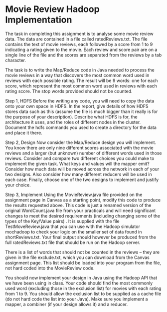 # Movie Review Hadoop Implementation

The task in completing this assignment is to analyse some movie review data. The data are contained in a file called ratedReviews.txt. The file contains the text of movie reviews, each followed by a score from 1 to 9 indicating a rating given to the movie. Each review and score pair are on a single line of the file and the scores are separated from the reviews by a tab character.

The task is to write the Map/Reduce code in Java needed to process the movie reviews in a way that discovers the most common word used in reviews with each possible rating. The result will be 9 words: one for each score, which represent the most common word used in reviews with each rating score. The stop words provided should not be counted.

Step 1, HDFS
Before the writing any code, you will need to copy the data onto your own space in HDFS. In the report, give details of how HDFS stores data such as this (assume the file is much bigger than it really is for the purpose of your description). Describe what HDFS is for, the architecture it uses, and the roles of different nodes in the cluster. Document the hdfs commands you used to create a directory for the data and place it there. 
 

Step 2, Design
Now consider the Map/Reduce design you will implement. You know there are only nine different scores associated with the movie reviews and a larger (but unknown) number of different words used in those reviews. Consider and compare two different choices you could make to implement the given task. What keys and values will the mapper emit? Consider how much data will be moved across the network in each of your two designs. Also consider how many different reducers will be used in each case. Finally, choose one of the two designs to implement and justify your choice.

Step 3, Implement
Using the MovieReview.java file provided on the assignment page in Canvas as a starting point, modify this code to produce the results requested above. This code is just a renamed version of the original WordCount.java file from your practicals and will need significant changes to meet the desired requirements (including changing some of the types of the Key/Value pairs) . It is supplied with the file TestMoveReview.java that you can use with the Hadoop simulator mochadoop to check your logic on the smaller set of data found in shortReviews.txt. Your final output should however be produced from the full ratedReviews.txt file that should be run on the Hadoop server.

There is a list of words that should not be counted in the reviews – they are given in the file exclude.txt, which you can download from the Canvas assignment page. This list should be loaded into your program from the file, not hard coded into the MovieReview code.

You should now implement your design in Java using the Hadoop API that we have been using in class. Your code should find the most commonly used word (excluding those in the exclusion list) for movies with each rating from 1 to 9. You should allow the exclusion list to be supplied as a cache file (do not hard code the list into your Java). Make sure you implement a mapper, a combiner (if your design allows it) and a reducer.
